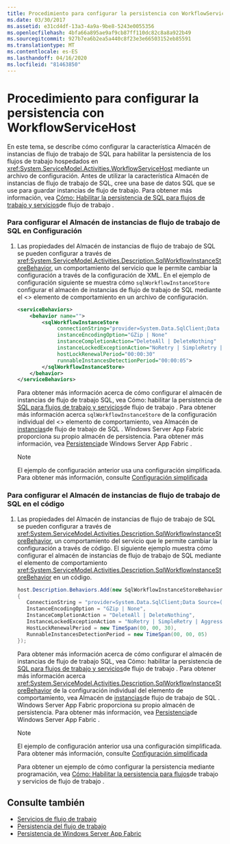 ```yaml
---
title: Procedimiento para configurar la persistencia con WorkflowServiceHost
ms.date: 03/30/2017
ms.assetid: e31cd4df-13a3-4a9a-9be8-5243e0055356
ms.openlocfilehash: 4bfa66a895ae9af9cb87ff110dc82c8a8a922b49
ms.sourcegitcommit: 927b7ea6b2ea5a440c8f23e3e66503152eb85591
ms.translationtype: MT
ms.contentlocale: es-ES
ms.lasthandoff: 04/16/2020
ms.locfileid: "81463850"
---
```

# <a name="how-to-configure-persistence-with-workflowservicehost"></a>Procedimiento para configurar la persistencia con WorkflowServiceHost
En este tema, se describe cómo configurar la característica Almacén de instancias de flujo de trabajo de SQL para habilitar la persistencia de los flujos de trabajo hospedados en <xref:System.ServiceModel.Activities.WorkflowServiceHost> mediante un archivo de configuración. Antes de utilizar la característica Almacén de instancias de flujo de trabajo de SQL, cree una base de datos SQL que se use para guardar instancias de flujo de trabajo. Para obtener más información, vea [Cómo: Habilitar la persistencia de SQL para flujos de trabajo y servicios](../../../../docs/framework/windows-workflow-foundation/how-to-enable-sql-persistence-for-workflows-and-workflow-services.md)de flujo de trabajo .  
  
### <a name="to-configure-the-sql-workflow-instance-store-in-configuration"></a>Para configurar el Almacén de instancias de flujo de trabajo de SQL en Configuración  
  
1. Las propiedades del Almacén de instancias de flujo de trabajo de SQL se pueden configurar a través de <xref:System.ServiceModel.Activities.Description.SqlWorkflowInstanceStoreBehavior>, un comportamiento del servicio que le permite cambiar la configuración a través de la configuración de XML. En el ejemplo de configuración siguiente se muestra cómo `sqlWorkflowInstanceStore` configurar el almacén de instancias de flujo de trabajo de SQL mediante el <> elemento de comportamiento en un archivo de configuración.  
  
    ```xml  
    <serviceBehaviors>  
        <behavior name="">  
            <sqlWorkflowInstanceStore
                 connectionString="provider=System.Data.SqlClient;Data Source=(local);Initial Catalog=DefaultPersistenceProviderDb;Integrated Security=True;Async=true"  
                 instanceEncodingOption="GZip | None"  
                 instanceCompletionAction="DeleteAll | DeleteNothing"  
                 instanceLockedExceptionAction="NoRetry | SimpleRetry | AggressiveRetry"  
                 hostLockRenewalPeriod="00:00:30"
                 runnableInstancesDetectionPeriod="00:00:05">  
            </sqlWorkflowInstanceStore>  
        </behavior>  
    </serviceBehaviors>  
    ```  
  
     Para obtener más información acerca de cómo configurar el almacén de instancias de flujo de trabajo SQL, vea Cómo: habilitar la persistencia de [SQL para flujos de trabajo y servicios](../../../../docs/framework/windows-workflow-foundation/how-to-enable-sql-persistence-for-workflows-and-workflow-services.md)de flujo de trabajo . Para obtener más información acerca `sqlWorkflowInstanceStore` de la configuración individual del <> elemento de comportamiento, vea Almacén de [instancias](../../../../docs/framework/windows-workflow-foundation/sql-workflow-instance-store.md)de flujo de trabajo de SQL . Windows Server App Fabric proporciona su propio almacén de persistencia. Para obtener más información, vea [Persistencia](https://docs.microsoft.com/previous-versions/appfabric/ee677272(v=azure.10))de Windows Server App Fabric .  
  
    > [!NOTE]
    > El ejemplo de configuración anterior usa una configuración simplificada. Para obtener más información, consulte [Configuración simplificada](../../../../docs/framework/wcf/simplified-configuration.md)  
  
### <a name="to-configure-the-sql-workflow-instance-store-in-code"></a>Para configurar el Almacén de instancias de flujo de trabajo de SQL en el código  
  
1. Las propiedades del Almacén de instancias de flujo de trabajo de SQL se pueden configurar a través de <xref:System.ServiceModel.Activities.Description.SqlWorkflowInstanceStoreBehavior>, un comportamiento del servicio que le permite cambiar la configuración a través de código. El siguiente ejemplo muestra cómo configurar el almacén de instancias de flujo de trabajo de SQL mediante el elemento de comportamiento <xref:System.ServiceModel.Activities.Description.SqlWorkflowInstanceStoreBehavior> en un código.  
  
    ```csharp  
    host.Description.Behaviors.Add(new SqlWorkflowInstanceStoreBehavior  
    {  
       ConnectionString = "provider=System.Data.SqlClient;Data Source=(local);Initial Catalog=DefaultPersistenceProviderDb;Integrated Security=True;Async=true",  
       InstanceEncodingOption = "GZip | None",  
       InstanceCompletionAction = "DeleteAll | DeleteNothing",  
       InstanceLockedExceptionAction = "NoRetry | SimpleRetry | AggressiveRetry",  
       HostLockRenewalPeriod = new TimeSpan(00, 00, 30),  
       RunnableInstancesDetectionPeriod = new TimeSpan(00, 00, 05)  
    });  
    ```  
  
     Para obtener más información acerca de cómo configurar el almacén de instancias de flujo de trabajo SQL, vea Cómo: habilitar la persistencia de [SQL para flujos de trabajo y servicios](../../../../docs/framework/windows-workflow-foundation/how-to-enable-sql-persistence-for-workflows-and-workflow-services.md)de flujo de trabajo . Para obtener más información acerca <xref:System.ServiceModel.Activities.Description.SqlWorkflowInstanceStoreBehavior> de la configuración individual del elemento de comportamiento, vea Almacén de [instancias](../../../../docs/framework/windows-workflow-foundation/sql-workflow-instance-store.md)de flujo de trabajo de SQL . Windows Server App Fabric proporciona su propio almacén de persistencia. Para obtener más información, vea [Persistencia](https://docs.microsoft.com/previous-versions/appfabric/ee677272(v=azure.10))de Windows Server App Fabric .  
  
    > [!NOTE]
    > El ejemplo de configuración anterior usa una configuración simplificada. Para obtener más información, consulte [Configuración simplificada](../../../../docs/framework/wcf/simplified-configuration.md)  
  
     Para obtener un ejemplo de cómo configurar la persistencia mediante programación, vea [Cómo: Habilitar la persistencia para flujos](../../../../docs/framework/windows-workflow-foundation/how-to-enable-persistence-for-workflows-and-workflow-services.md)de trabajo y servicios de flujo de trabajo .  
  
## <a name="see-also"></a>Consulte también

- [Servicios de flujo de trabajo](../../../../docs/framework/wcf/feature-details/workflow-services.md)
- [Persistencia del flujo de trabajo](../../../../docs/framework/windows-workflow-foundation/workflow-persistence.md)
- [Persistencia de Windows Server App Fabric](https://docs.microsoft.com/previous-versions/appfabric/ee677272(v=azure.10))
